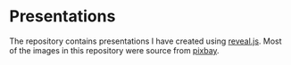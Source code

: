 # Presentations

The repository contains presentations I have created using [reveal.js](https://github.com/hakimel/reveal.js).
Most of the images in this repository were source from [pixbay](https://pixabay.com/).
